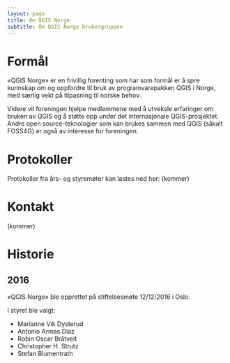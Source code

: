 ```yaml
---
layout: page
title: Om QGIS Norge
subtitle: Om QGIS Norge brukergruppen
---
```


# Formål
«QGIS Norge» er en frivillig forenting som har som formål er å spre kunnskap 
om og oppfordre til bruk av programvarepakken QGIS i Norge, med særlig vekt 
på tilpasning til norske behov.

Videre vil foreningen hjelpe medlemmene med å utveksle erfaringer 
om bruken av QGIS og å støtte opp under det internasjonale QGIS-prosjektet.
Andre open source-teknologier som kan brukes sammen med QGIS (såkalt FOSS4G) 
er også av interesse for foreningen.

# Protokoller
Protokoller fra års- og styremøter kan lastes ned her: (kommer)

# Kontakt
(kommer)

# Historie

## 2016

«QGIS Norge» ble opprettet på stiftelsesmøte 12/12/2016 i Oslo.

I styret ble valgt:

- Marianne Vik Dysterud
- Antonio Armas Diaz
- Robin Oscar Bråtveit
- Christopher H. Strutz
- Stefan Blumentrath

